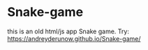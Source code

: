 # Snake-game

this is an old html/js app Snake game.
Try: https://andreyderunow.github.io/Snake-game/
